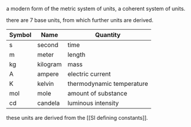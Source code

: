 a modern form of the metric system of units, a coherent system of units.

there are 7 base units, from which further units are derived.

| Symbol | Name     | Quantity                  |
|--------|----------|---------------------------|
| s      | second   | time                      |
| m      | meter    | length                    |
| kg     | kilogram | mass                      |
| A      | ampere   | electric current          |
| K      | kelvin   | thermodynamic temperature |
| mol    | mole     | amount of substance       |
| cd     | candela  | luminous intensity        |

these units are derived from the [[SI defining constants]].